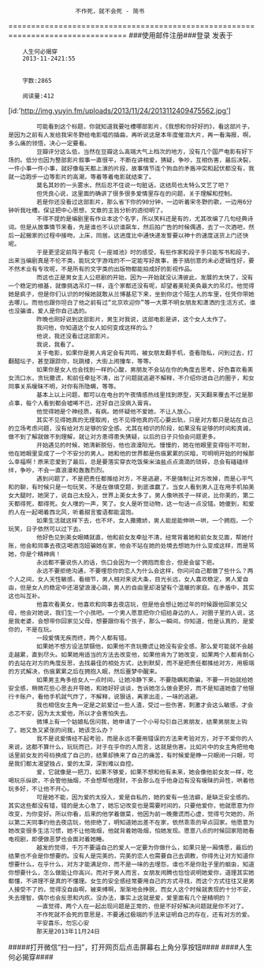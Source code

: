                        不作死，就不会死 - 简书
================================================================================
###使用邮件注册###登录        发表于


        
        人生何必揭穿
        2013-11-2421:55


        字数:2865

        阅读量:412

        	
[id:'http://img.yuyin.fm/uploads/2013/11/24/2013112409475562.jpg']
        
        	可能看到这个标题，你就知道我要吐槽哪部影片，《我想和你好好的》，看这部片子，是因为之前有人发给我宋冬野给电影唱的插曲，再听说这是本年度催泪大片，再一看海报，啊，多么痛的领悟，决心一定要看。
        	豆瓣评分这么低，当然在豆瓣这么高端大气上档次的地方，没有几个国产电影有好下场的。低分也因为整部影片叙事一直很平，不断在讲相爱，猜疑，争吵，互相伤害，最后决裂，一件小事一件小事，就好像每天都上演的片段，故事情节连个狗血的矛盾冲突和起伏都没有，我就一边跑步一边等影片的高潮，等着等着电影就结束了。
        	莫名其妙的一头雾水，然后忍不住说一句脏话，这结局也太特么文艺了吧？
        	但凭良心说，这里面的确讲了很多很多爱情里存在的问题，关于理解和控制。
        	若是你还没看过这部影片，那么省下你的90分钟，一边听着宋冬野的歌，一边用6分钟听我吐槽。保证把中心思想，文章的主旨分析的透彻明了。
        	不得不提的是编剧里有作业本这个名字，所以笑料还是有的，尤其改编了几句经典诗词。但是从故事情节来看，先是谁也不认识谁飙车，然后拍广告的时候偶遇，去了一次酒吧，然后一起搬家的过程中接吻，上床，同居。这进度比中通快递发誓要以神十的速度送货上门还快呢。
        	于是更坚定前阵子看完《一座城池》时的感受，有些作家和段子手只能写书和段子，出来当编剧真是不伦不类，能玩文字游戏的不一定能写好故事，善于搞创意的未必逻辑性好，要不然术业有专攻呢，不是所有的文字类的出版物都能拍成好的影视作品。
        	而这也正是男女主人公悲剧的开始，因为一开始就没认清彼此，发展的太快了，没有一个稳定的根基，就像挑选吊灯一样，连个家都还没有呢，却望着美轮美奂最大的吊灯。他觉得她是疯子，但是你们认识的时候她就敢从兰博基尼下来，坐到你这个陌生人的车里，任凭你带她去哪儿。而他也跟你坦白了他之前有过“北京欢迎你”等一大票不明女朋友和潇洒的生活方式，谁也没骗谁，爱人是你自己选的。
        	昨晚也刚好说到这部影片，男生对我说，这部电影是讲，这个女人太作了。
        	我问他，你知道这个女人如何变成这样的么？
        	他说，我还没看过这部影片。
        	我说，我看了。
        	关于电影，如果你是男人肯定会有共鸣，被女朋友翻手机，查看隐私，问到过去，打翻醋坛子，甚至跟踪你，玩跳楼，大街上闹撞车，等等。
        	如果你是女人也会找到一样的心酸，男朋友不会站在你的角度去思考，好色喜欢看美女流口水，贪玩撒谎，和前任牵扯不清，出了问题就逃避不解释，不介绍你进自己的圈子，和女同事关系暧昧不明，对你有所隐瞒，等等。
        	基本上以上问题，都可以在电台的午夜情感热线里找到原型，天天翻来覆去不过是那点事，每个人看到都会嘘唏不已，还好自己没病入膏肓。
        	他觉得她是个神经质，有病。她怀疑他不爱她，不让人放心。
        	其实不见得她真的无理取闹，也不见得他真的花心要出轨，只是对方都只是站在自己的立场考虑问题，没有给对方足够的安全感。尤其在相识的阶段，如果没有足够的时间和真诚，做不到了解就做不到理解，就让对方患得患失猜疑，以后的日子只怕会问题更多。
        	开始遇见的时候，她清新脱俗，他也浪漫阳光。慢慢的，她在他眼里变得俗不可耐，他在她眼里变成了一个不安分的男人。她和他的世界都是伤痕累累的灰暗，可明明开始的时候那么幸福啊！原来恋爱到了最后，总是要落实穿衣吃饭柴米油盐点点滴滴的琐碎，总会有磕磕绊绊，争吵，不会一直浪漫和轰轰烈烈。
        	遇到问题了，不是把责任都推给对方，不是逃避，不是强制让对方改掉，而是心平气和的聊，有时候只是一句玩笑，不是在做填空题，到底谁赢了。当女人看到男人正在用手机拍美女大腿时，她哭了，说自己太投入，世界上美女太多了。男人像哄孩子一样说，比你美的，第二天都得死，都得死。女人噗的一声，笑了。女人是听觉动物，这一句话一点没错。她傻到，和爱的人在一起喝着西北风，听着甜言蜜语都能温饱。
        	如果生活就这样下去，也不坏，女人撒撒娇，男人能屈能伸哄一哄，一个拥抱，一个玩笑，日子依然可以过下去。
        	他好色见到美女眼睛就直，他和前女友牵扯不清，经常背着她和前女友见面，帮她付账，他会和同事去夜店喝酒泡妞骗她在家，他会不站在她的处境去想她为什么变成这样，而是骂她，你是个精神病！
        	永远都不要说伤人的话，伤口会因为一个拥抱而愈合，但是会留下疤。
        	永远不要拒绝沟通，不要埋怨你的恋人为什么会这样，你问问自己都做了些什么？两个人之间，女人天性敏感，看细节，男人相对来说大条，目光长远，女人喜欢稳定，男人爱自由，但是女人的稳定中还渴望浪漫心跳，男人的自由里却渴望有个温暖的家庭。在矛盾中，其实这也叫互补。
        	他喜欢看美女，他喜欢和同事去夜店玩，但是他会想让她过年的时候跟他回家见父母，他会对她说，我们生一个小孩吧。一个男人愿意把你介绍给身边的人，对圈子里的人说，这是我老婆，会想带你回家见父母，想要跟你有个孩子，那么一瞬间，你知道，他是认真的，是爱你的，不是在玩。
        	一段爱情无疾而终，两个人都有错。
        	如果她不想方设法禁锢他，如果他不贪玩撒谎让她没有安全感，那么爱可能就不会越走越累，直到尽头。如果她用适当的方法去改变他，如果他肯为了她改变，如果两个人都肯耐心的去站在对方的角度反思，去找最佳的相处方式，达到默契，而不是把责任都推给对方，用极端的方式解决，伤痕累累之后在拥抱入眠，然后噩梦中醒来。
        	如果男主角多给女人一点时间，让她冷静下来，不要隐瞒和欺骗，不要一开始就给她安全感，稍微花些心思去开导她，和她好好谈谈，告诉她怎么做会更好，而不是知道她查了他银行卡账户，看他手机就气炸了，不解释，说狠话，离家出走，一味的逃避。
        	我也相信女主角一定是之前爱过一些人渣，受过一些伤害，刺激才会这么敏感，才会忐忑不安，因为太太爱他，所以才会害怕失去。
        	微博上有一个姑娘私信问我，她申请了一个小号勾引自己男朋友，结果男朋友上钩了。她又急又紧张的问我，她该怎么办？
        	我不是说爱情经不起考验，而是永远不要用错误的方法来考验对方，对于不爱你的人来说，这都不算什么，玩玩而已，对于在乎你的人而言，这就是伤害。比如片中的女主角把他电话里前女友的号码换成了自己的，结果却换来了自己的痛苦，有时候爱是睁一只眼闭一只眼，可是我们都太渴望独占，爱的太深，深到难以自控。
        	爱，它就像是一把刀，如果不够爱，如果不想和他有未来，她会像他前女友一样，吃喝玩乐纵欲，不会管他抽烟，不会想帮他理财，不会那么在乎他身边有没有暧昧的异性，哄着他玩多好，不让他不开心。
        	可是她不能，因为爱的太投入，爱是自私的，她的爱有一些洁癖，是缺乏安全感的。其实这些都没有错，错的是太心急了，她忘记改变也是需要时间的，只要他爱你，他就愿意为你改变，为你变好。所以你看，后来的他学着做菜，他因为前一晚撒谎而心虚，觉得亏欠她的，所以第二天同事约他去夜店玩，他拒绝了，明知道她出差不在家，依然乖乖的早点回家。他愿意为她改变很多生活习惯，她不让他吸烟，他就背着她吸烟，怕她发现。愿意八点的时候回家陪她看电视剧，即便做恶梦也会面对着她睡。
        	越发的觉得，千万不要逼自己的爱人一定要为你做什么，如果只是一厢情愿，最后的结果也不会是你想要的。没有人是完美的，完美的恋人也需要自己去调教，你得先让对方知道你想要什么，在乎什么，对方才能满足你，而不是一味的去埋怨，谁也不是你肚子里的蛔虫，知道你想要什么，怎么做能让你高兴。而对于男人而言，女朋友闹腾也恰恰说明她爱你，道理其实她都懂，不讲理不是真的不懂理。女生的安全感经常要用自己的方式寻找，而这个方式往往又是男人接受不了的，觉得没自由啊，被束缚啊，渐渐地会挣脱，而女人这个时候就表现的十分不安，失去理智，偶尔也会反思和内疚。没办法，事实上这就是爱，爱里面有几个是精明的？
        	一直觉得，两个人在一起出现问题是正常的，但是不好好解决问题就是你不对了。
        	不作死就不会死的意思是，不要通过极端的手法来证明自己的存在，还有对方的爱。
        	平安喜乐，勿忘心安
        	那天是2013年11月24日
#####打开微信“扫一扫”，打开网页后点击屏幕右上角分享按钮####
        ####人生何必揭穿####
      